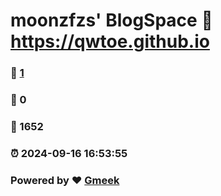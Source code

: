 # moonzfzs' BlogSpace :link: https://qwtoe.github.io 
### :page_facing_up: [1](https://qwtoe.github.io/tag.html) 
### :speech_balloon: 0 
### :hibiscus: 1652 
### :alarm_clock: 2024-09-16 16:53:55 
### Powered by :heart: [Gmeek](https://github.com/Meekdai/Gmeek)
